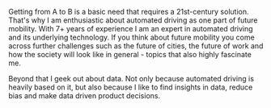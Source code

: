 Getting from A to B is a basic need that requires a 21st-century solution. That's why I am enthusiastic about automated driving as one part of future mobility. With 7+ years of experience I am an expert in automated driving and its underlying technology. If you think about future mobility you come across further challenges such as the future of cities, the future of work and how the society will look like in general - topics that also highly fascinate me.

Beyond that I geek out about data. Not only because automated driving is heavily based on it, but also because I like to find insights in data, reduce bias and make data driven product decisions.
